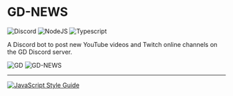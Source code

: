 # GD-NEWS

![Discord](https://dcbadge.vercel.app/api/shield/141957307591426050)
![NodeJS](https://img.shields.io/badge/node.js-6DA55F?style=for-the-badge&logo=node.js&logoColor=white)
![Typescript](https://img.shields.io/badge/TypeScript-007ACC?style=for-the-badge&logo=typescript&logoColor=white)

A Discord bot to post new YouTube videos and Twitch online channels on the GD Discord server.

![GD](https://cdn.discordapp.com/icons/720275637415182416/06a587e9136d7afae49760b07b6a3685.webp) ![GD-NEWS](https://cdn.discordapp.com/avatars/942191372033736715/246ab953d618ebc0a80eb1203cb66bd9.webp)
___

[![JavaScript Style Guide](https://cdn.rawgit.com/standard/standard/master/badge.svg)](https://github.com/standard/standard)
